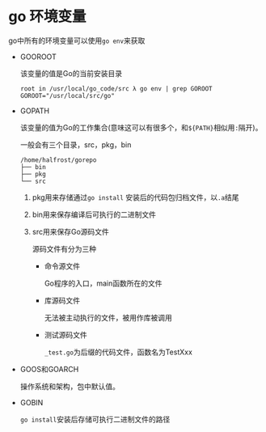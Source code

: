 # go 环境变量

go中所有的环境变量可以使用`go env`来获取

- GOOROOT

  该变量的值是Go的当前安装目录

  ```
  root in /usr/local/go_code/src λ go env | grep GOROOT
  GOROOT="/usr/local/src/go"
  ```

- GOPATH

  该变量的值为Go的工作集合(意味这可以有很多个，和`${PATH}`相似用`:`隔开)。

  一般会有三个目录，src，pkg，bin

  ```
  /home/halfrost/gorepo
  ├── bin
  ├── pkg
  └── src
  ```

  1. pkg用来存储通过`go install` 安装后的代码包归档文件，以`.a`结尾

  2. bin用来保存编译后可执行的二进制文件

  3. src用来保存Go源码文件

     源码文件有分为三种

     - 命令源文件

       Go程序的入口，main函数所在的文件

     - 库源码文件

       无法被主动执行的文件，被用作库被调用

     - 测试源码文件

       `_test.go`为后缀的代码文件，函数名为TestXxx

- GOOS和GOARCH

  操作系统和架构，包中默认值。

- GOBIN

  `go install`安装后存储可执行二进制文件的路径